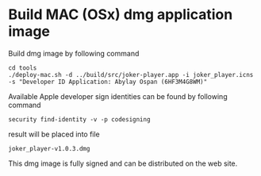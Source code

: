 # Build MAC (OSx) dmg application image

Build dmg image by following command
```
cd tools 
./deploy-mac.sh -d ../build/src/joker-player.app -i joker_player.icns -s "Developer ID Application: Abylay Ospan (6HF3M4G8WM)"
```
Available Apple developer sign identities can be found by following command
```
security find-identity -v -p codesigning
```

result will be placed into file
```
joker_player-v1.0.3.dmg
```
This dmg image is fully signed and can be distributed on the web site.
